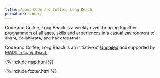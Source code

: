 ```yaml
---
title: About Code and Coffee, Long Beach
permalink: about/
---
```


Code and Coffee, Long Beach is a weekly event bringing together programmers of all ages, skills and experiences in a casual environment to share, collaborate, and hack together.

Code and Coffee, Long Beach is an initiative of [Uncoded](http://www.uncoded.org) and supported by [MADE in Long Beach](http://www.madelb.com/)


{% include map.html %}

{% include footer.html %}